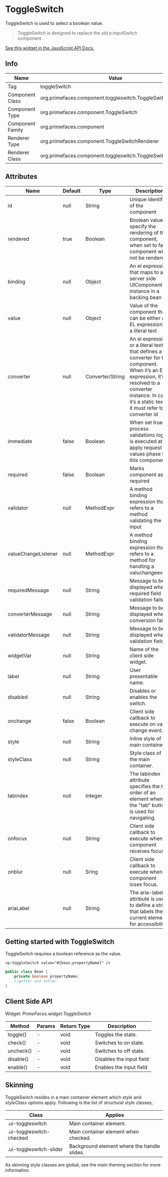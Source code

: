 # ToggleSwitch

ToggleSwitch is used to select a boolean value.

> ToggleSwitch is designed to replace the old p:inputSwitch component.

[See this widget in the JavaScript API Docs.](../jsdocs/classes/src_PrimeFaces.PrimeFaces.widget.ToggleSwitch.html)

## Info

| Name | Value |
| --- | --- |
| Tag | toggleSwitch
| Component Class | org.primefaces.component.toggleswitch.ToggleSwitch
| Component Type | org.primefaces.component.ToggleSwitch
| Component Family | org.primefaces.component |
| Renderer Type | org.primefaces.component.ToggleSwitchRenderer
| Renderer Class | org.primefaces.component.toggleswitch.ToggleSwitchRenderer

## Attributes

| Name | Default | Type | Description | 
| --- | --- | --- | --- |
id | null | String | Unique identifier of the component
rendered | true | Boolean | Boolean value to specify the rendering of the component, when set to false component will not be rendered.
binding | null | Object | An el expression that maps to a server side UIComponent instance in a backing bean
value | null | Object | Value of the component than can be either an EL expression of a literal text
converter | null | Converter/String | An el expression or a literal text that defines a converter for the component. When it’s an EL expression, it’s resolved to a converter instance. In case it’s a static text, it must refer to a converter id
immediate | false | Boolean | When set true, process validations logic is executed at apply request values phase for this component.
required | false | Boolean | Marks component as required
validator | null | MethodExpr | A method binding expression that refers to a method validating the input
valueChangeListener | null | MethodExpr | A method binding expression that refers to a method for handling a valuchangeevent
requiredMessage | null | String | Message to be displayed when required field validation fails.
converterMessage | null | String | Message to be displayed when conversion fails.
validatorMessage | null | String | Message to be displayed when validation fields.
widgetVar | null | String | Name of the client side widget.
label | null | String | User presentable name.
disabled | null | String | Disables or enables the switch.
onchange | false | Boolean | Client side callback to execute on value change event.
style | null | String | Inline style of the main container.
styleClass | null | String | Style class of the main container.
tabindex | null | Integer | The tabindex attribute specifies the tab order of an element when the "tab" button is used for navigating.
onfocus | null | String | Client side callback to execute when component receives focus.
onblur | null | Sring | Client side callback to execute when component loses focus.
ariaLabel | null | String | The aria-label attribute is used to define a string that labels the current element for accessibility.

## Getting started with ToggleSwitch
ToggleSwitch requires a boolean reference as the value.

```xhtml
<p:toggleSwitch value="#{bean.propertyName}" />
```
```java
public class Bean {
    private boolean propertyName;
    //getter and setter
}
```

## Client Side API
Widget: _PrimeFaces.widget.ToggleSwitch_

| Method | Params | Return Type | Description | 
| --- | --- | --- | --- | 
toggle() | - | void | Toggles the state.
check() | - | void | Switches to on state.
uncheck() | - | void | Switches to off state.
disable() | - | void | Disables the input field
enable() | - | void | Enables the input field 

## Skinning
ToggleSwitch resides in a main container element which _style_ and _styleClass_ options apply.
Following is the list of structural style classes;

| Class | Applies | 
| --- | --- | 
.ui-toggleswitch | Main container element.
.ui-toggleswitch-checked | Main container element when checked.
.ui-toggleswitch-slider | Background element where the handle slides.

As skinning style classes are global, see the main theming section for more information.

